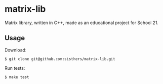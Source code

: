 # matrix-lib
Matrix library, written in C++, made as an educational project for School 21.

## Usage
Download:
```
$ git clone git@github.com:sisthers/matrix-lib.git
```
Run tests:
```
$ make test
```



